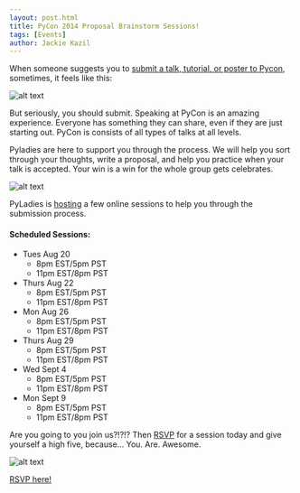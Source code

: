 ```yaml
---
layout: post.html
title: PyCon 2014 Proposal Brainstorm Sessions!
tags: [Events]
author: Jackie Kazil
---
```


When someone suggests you to [submit a talk, tutorial, or poster to Pycon](http://us.pycon.org/2014/speaking/cfp/), sometimes, it feels like this:

![alt text](http://i.imgur.com/joCZx.gif "Not amused.")

But seriously, you should submit. Speaking at PyCon is an amazing experience.  Everyone has something they can share, even if they are just starting out. PyCon is consists of all types of talks at all levels.

Pyladies are here to support you through the process. We will help you sort through your thoughts, write a proposal, and help you practice when your talk is accepted. Your win is a win for the whole group gets celebrates.

![alt text](http://i.imgur.com/S0zl2.gif "Victory")

PyLadies is [hosting](https://pyladies-pycon-2014.eventbrite.com/) a few online sessions to help you through the submission process.

#### Scheduled Sessions:

* Tues Aug 20
	* 8pm EST/5pm PST
	* 11pm EST/8pm PST
* Thurs Aug 22
	* 8pm EST/5pm PST
	* 11pm EST/8pm PST
* Mon Aug 26
	* 8pm EST/5pm PST
	* 11pm EST/8pm PST
* Thurs Aug 29
	* 8pm EST/5pm PST
	* 11pm EST/8pm PST
* Wed Sept 4
	* 8pm EST/5pm PST
	* 11pm EST/8pm PST
* Mon Sept 9
	* 8pm EST/5pm PST
	* 11pm EST/8pm PST

Are you going to you join us?!?!? Then [RSVP](https://pyladies-pycon-2014.eventbrite.com/) for a session today and give yourself a high five, because... You. Are. Awesome.

![alt text](http://i.imgur.com/t8zvc.gif "Give yourself a high five.")


[RSVP here!](https://pyladies-pycon-2014.eventbrite.com/)